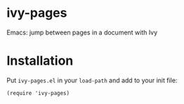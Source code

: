# ivy-pages
Emacs: jump between pages in a document with Ivy

# Installation

Put `ivy-pages.el` in your `load-path` and add to your init file:

``` elisp
(require 'ivy-pages)
```
